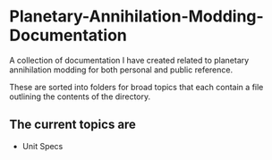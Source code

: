 # Planetary-Annihilation-Modding-Documentation

A collection of documentation I have created related to planetary annihilation modding for both personal and public reference.

These are sorted into folders for broad topics that each contain a file outlining the contents of the directory.

## The current topics are

- Unit Specs
